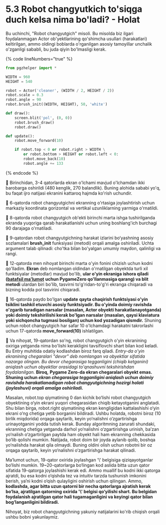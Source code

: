 # 5.3 Robot changyutkich to'siqga duch kelsa nima bo'ladi? - Holat

Bu uchinchi, "Robot changyutgich" misoli. Bu misolda biz ilgari foydalanmagan Actor ob'yektlarining qo'shimcha usullari (harakatlari) keltirilgan, ammo oldingi boblarda o'rganilgan asosiy tamoyillar unchalik o'zganligi sababli, bu juda qiyin bo'lmasligi kerak.

{% code lineNumbers="true" %}
```python
from pgzhelper import *

WIDTH = 960
HEIGHT = 540

robot = Actor('cleaner', (WIDTH / 2, HEIGHT / 2))
robot.scale = 0.3
robot.angle = 90
robot.brush_init((WIDTH, HEIGHT), 50, 'white')

def draw():
    screen.blit('pol', (0, 0))
    robot.brush_draw()
    robot.draw()

def update():
    robot.move_forward(10)

    if robot.top < 0 or robot.right > WIDTH \
        or robot.bottom > HEIGHT or robot.left < 0:
        robot.move_back(10)
        robot.angle += 133
```
{% endcode %}

🔢 Birinchidan, 3-4 qatorlarda ekran o'lchami mavjud o'lchamdan ikki barobarga oshirildi (480 kenglik, 270 balandlik). Buning alohida sababi yo'q, bu faqat ijro natijasi ekranini kattaroq hajmda ko'rish uchundir.

🔢 6-qatorda robot changyutgichni ekranning o'rtasiga joylashtirish uchun markaziy koordinata gorizontal va vertikal uzunliklarning yarmiga o'rnatildi.

🔢 8-qatorda robot changyutgich ob'ekti birinchi marta ishga tushirilganda ekranda yuqoriga qarab harakatlanishi uchun uning boshlang'ich burchagi 90 darajaga o'rnatiladi.

🔢 9-qatordan robot changyutgichning harakat izlarini bo‘yashning asosiy sozlamalari **brush\_init** funksiyasi (metodi) orqali amalga oshiriladi. Uchta argument talab qilinadi: cho'tka bilan bo'yalgan umumiy maydon, qalinligi va rangi.

🔢 12-qatorda men nihoyat birinchi marta o'yin fonini chizish uchun kodni qo'lladim. **Ekran** deb nomlangan oldindan o'rnatilgan obyektda turli xil funktsiyalar (metodlar) mavjud bo'lib, **ular o'yin ekraniga ishora qiladi (**[**batafsil ma'lumot**](https://pygame-zero.readthedocs.io/en/stable/builtins.html#screen) **uchun PygameZero qo'llanmasiga qarang) va blit metodi** ulardan biri bo'lib, tasvirni to'g'ridan-to'g'ri ekranga chiqaradi va bizning kodda pol tasvirini chiqaradi.

**🔢** 16-qatorda paydo bo'lgan **update** **qayta chaqirish funktsiyasi o'yin tsiklini tashkil etuvchi asosiy funktsiyadir. Bu o'yinda doimiy ravishda o'zgarib turadigan narsalar (masalan, Actor obyekti harakatlanayotganda) yoki doimiy tekshirilishi kerak bo'lgan narsalar (masalan, qaysi klaviatura yoki sichqoncha tugmasi bosilgan) uchun kod yozadigan qismdir.** Shuning uchun robot changyutgich har safar 10 o'lchamdagi harakatni takrorlashi uchun 17-qatorda **move\_forward(10)** ishlatilgan.

🔢 Va nihoyat, 19-qatordan so'ng, robot changyutgich o'yin ekranining oxiriga yetganda nima bo'lishi kerakligini tavsiflovchi shart bilan kod keladi. Bu Entry muhitida odatiy kodlashdan biroz farq qiladi. _Entry-da o'yin ekranining chegaralari "devor" deb nomlangan va obyektlar sifatida nazarga olingan. Bu devor chegarasiga tegganligini (chiqib ketganini) aniqlash uchun obyektlar orasidagi to'qnashuvni tekshirishdan foydalanilgan._ **Biroq,** **Pygame Zero-da ekran chegaralari obyekt emas. Shuning uchun&#x20;**_**ekran chegarasiga tegganligini aniqlash uchun doimiy ravishda harakatlanadigan robot changyutgichning hozirgi holati (joylashuvi) orqali amalga oshiriladi.**_

Masalan, robot.top qiymatining 0 dan kichik bo‘lishi robot changyutgich obyektining o‘yin ekrani yuqori chegarasidan chiqib ketayotganini anglatadi. Shu bilan birga, robot.right qiymatining ekran kengligidan kattalashishi o‘yin ekrani o‘ng chetiga yetib borganini bildiradi. Ushbu holatda, robotni biroz (10 birlik miqdorida) orqaga qaytarib, keyin yo‘nalishni o‘zgartirishga urinayotganini yodda tutish kerak. Bunday algoritmning zarurati shundaki, ekranning chetiga yetganda darhol yo‘nalishni o‘zgartirishga urinish, ba’zan yo‘nalish o‘zgartirilgan paytda ham obyekt hali ham ekranning chekkasida bo‘lib qolishi mumkin. Natijada, robot doim bir joyda aylanib qolib, boshqa yo‘nalishda harakat qila olmaydi. Buning oldini olish uchun robotni bir oz orqaga qaytarib, keyin yo‘nalishni o‘zgartirishga harakat qilinadi.

Ma’lumot uchun, 19-qator oxirida joylashgan '\\' belgisiga qiziqayotganlar bo‘lishi mumkin. 19\~20-qatorlarga bo‘lingan kod aslida bitta uzun qator sifatida 19-qatorga joylashishi kerak edi. Ammo muallif bu kodni ikki qatorga ajratdi, bu esa kodni o‘qishda tez va intuitiv tarzda tushunish imkonini berish, ya’ni kodni o‘qish qulayligini oshirish uchun qilingan. Ammo, **kodlashda, agar bitta uzun qatorni bir necha qatorlarga ajratish kerak bo‘lsa, ajratilgan qatorning oxirida '\\' belgisi qo‘yilishi shart. Bu belgidan foydalanish ajratilgan qator hali tugamaganligini va keyingi qator bilan bog‘langanligini bildiradi.**

Nihoyat, biz robot changyutgichning yakuniy natijalarini ko'rib chiqish orqali ushbu bobni yakunlaymiz.

<figure><img src="../.gitbook/assets/Screen Recording 2024-07-17 at 16.59.34 (2).gif" alt=""><figcaption></figcaption></figure>
